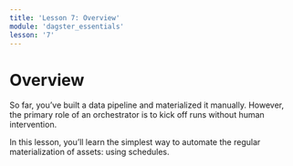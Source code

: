 ```yaml
---
title: 'Lesson 7: Overview'
module: 'dagster_essentials'
lesson: '7'
---
```


# Overview

So far, you’ve built a data pipeline and materialized it manually. However, the primary role of an orchestrator is to kick off runs without human intervention.

In this lesson, you’ll learn the simplest way to automate the regular materialization of assets: using schedules.
